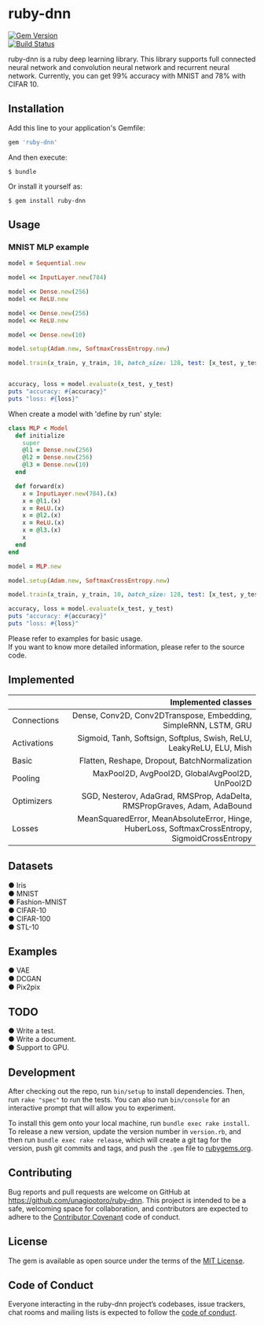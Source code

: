 # ruby-dnn
[![Gem Version](https://badge.fury.io/rb/ruby-dnn.svg)](https://badge.fury.io/rb/ruby-dnn)  
[![Build Status](https://travis-ci.org/unagiootoro/ruby-dnn.svg?branch=master)](https://travis-ci.org/unagiootoro/ruby-dnn)

ruby-dnn is a ruby deep learning library. This library supports full connected neural network and convolution neural network
and recurrent neural network.
Currently, you can get 99% accuracy with MNIST and 78% with CIFAR 10.

## Installation

Add this line to your application's Gemfile:

```ruby
gem 'ruby-dnn'
```

And then execute:

    $ bundle

Or install it yourself as:

    $ gem install ruby-dnn

## Usage

### MNIST MLP example

```ruby
model = Sequential.new

model << InputLayer.new(784)

model << Dense.new(256)
model << ReLU.new

model << Dense.new(256)
model << ReLU.new

model << Dense.new(10)

model.setup(Adam.new, SoftmaxCrossEntropy.new)

model.train(x_train, y_train, 10, batch_size: 128, test: [x_test, y_test])


accuracy, loss = model.evaluate(x_test, y_test)
puts "accuracy: #{accuracy}"
puts "loss: #{loss}"
```

When create a model with 'define by run' style:  

```ruby
class MLP < Model
  def initialize
    super
    @l1 = Dense.new(256)
    @l2 = Dense.new(256)
    @l3 = Dense.new(10)
  end

  def forward(x)
    x = InputLayer.new(784).(x)
    x = @l1.(x)
    x = ReLU.(x)
    x = @l2.(x)
    x = ReLU.(x)
    x = @l3.(x)
    x
  end
end

model = MLP.new

model.setup(Adam.new, SoftmaxCrossEntropy.new)

model.train(x_train, y_train, 10, batch_size: 128, test: [x_test, y_test])

accuracy, loss = model.evaluate(x_test, y_test)
puts "accuracy: #{accuracy}"
puts "loss: #{loss}"
```

Please refer to examples for basic usage.  
If you want to know more detailed information, please refer to the source code.

## Implemented
|| Implemented classes |
|:-----------|------------:|
| Connections | Dense, Conv2D, Conv2DTranspose, Embedding, SimpleRNN, LSTM, GRU |
| Activations | Sigmoid, Tanh, Softsign, Softplus, Swish, ReLU, LeakyReLU, ELU, Mish |
| Basic | Flatten, Reshape, Dropout, BatchNormalization |
| Pooling | MaxPool2D, AvgPool2D, GlobalAvgPool2D, UnPool2D |
| Optimizers | SGD, Nesterov, AdaGrad, RMSProp, AdaDelta, RMSPropGraves, Adam, AdaBound |
| Losses | MeanSquaredError, MeanAbsoluteError, Hinge, HuberLoss, SoftmaxCrossEntropy, SigmoidCrossEntropy |

## Datasets
● Iris  
● MNIST  
● Fashion-MNIST  
● CIFAR-10  
● CIFAR-100  
● STL-10

## Examples
● VAE  
● DCGAN  
● Pix2pix

## TODO
● Write a test.  
● Write a document.  
● Support to GPU.  

## Development

After checking out the repo, run `bin/setup` to install dependencies. Then, run `rake "spec"` to run the tests. You can also run `bin/console` for an interactive prompt that will allow you to experiment.

To install this gem onto your local machine, run `bundle exec rake install`. To release a new version, update the version number in `version.rb`, and then run `bundle exec rake release`, which will create a git tag for the version, push git commits and tags, and push the `.gem` file to [rubygems.org](https://rubygems.org).

## Contributing

Bug reports and pull requests are welcome on GitHub at https://github.com/unagiootoro/ruby-dnn. This project is intended to be a safe, welcoming space for collaboration, and contributors are expected to adhere to the [Contributor Covenant](http://contributor-covenant.org) code of conduct.

## License

The gem is available as open source under the terms of the [MIT License](https://opensource.org/licenses/MIT).

## Code of Conduct

Everyone interacting in the ruby-dnn project’s codebases, issue trackers, chat rooms and mailing lists is expected to follow the [code of conduct](https://github.com/unagiootoro/ruby-dnn/blob/master/CODE_OF_CONDUCT.md).
